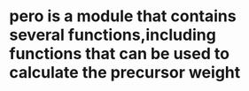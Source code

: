 # pero is a module that contains several functions,including functions that can be used to calculate the precursor weight
